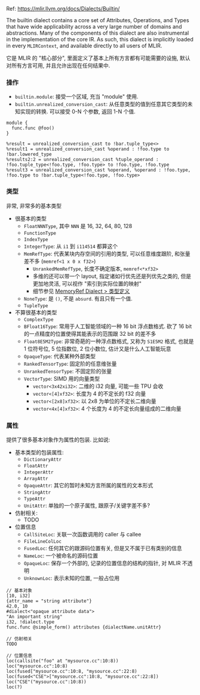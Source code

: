 Ref: <https://mlir.llvm.org/docs/Dialects/Builtin/>

The builtin dialect contains a core set of Attributes, Operations, and Types that have wide applicability across a very large number of domains and abstractions. Many of the components of this dialect are also instrumental in the implementation of the core IR. As such, this dialect is implicitly loaded in every `MLIRContext`, and available directly to all users of MLIR.

它是 MLIR 的 "核心部分", 里面定义了基本上所有方言都有可能需要的设施, 默认对所有方言可用, 并且允许出现在任何结果中.

### 操作

* `builtin.module`: 接受一个区域, 充当 "module" 使用.
* `builtin.unrealized_conversion_cast`: 从任意类型的值到任意其它类型的未知实现的转换. 可以接受 0-N 个参数, 返回 1-N 个值.

````mlir
module {
  func.func @foo()
}

%result = unrealized_conversion_cast to !bar.tuple_type<>
%result1 = unrealized_conversion_cast %operand : !foo.type to !bar.lowered_type
%results2:2 = unrealized_conversion_cast %tuple_operand : !foo.tuple_type<!foo.type, !foo.type> to !foo.type, !foo.type
%result3 = unrealized_conversion_cast %operand, %operand : !foo.type, !foo.type to !bar.tuple_type<!foo.type, !foo.type>
````

### 类型

非常, 非常多的基本类型

* 很基本的类型
  * `FloatNNNType`, 其中 `NNN` 是 16, 32, 64, 80, 128
  * `FunctionType`
  * `IndexType`
  * `IntegerType`: 从 `i1` 到 `i114514` 都算这个
  * `MemRefType`: 代表某块内存空间的引用的类型, 可以任意维度跟阶, 和张量差不多 (`memref<1 x 0 x f32>`)
    * `UnrankedMemRefType`, 长度不确定版本, `memref<*xf32>`
    * 多维的还可以带一个 layout, 指定诸如行优先还是列优先之类的, 但是更加地灵活, 可以视作 "索引到实际位置的映射"
    * 细节参见 [MemoryRef Dialect > 类型定义](MemoryRef%20Dialect.md#lei-xing-ding-yi)
  * `NoneType`: 是 `()`, 不是 `absurd`. 有且只有一个值.
  * `TupleType`
* 不算很基本的类型
  * `ComplexType`
  * `BFloat16Type`: 常用于人工智能领域的一种 16 bit 浮点数格式. 砍了 16 bit 的一点精度的位置使得其能表示的范围跟 32 bit 的差不多
  * `Float8E5M2Type`: 非常奇葩的一种浮点数格式, 又称为 `S1E5M2` 格式, 也就是 1 位符号位, 5 位指数位, 2 位小数位, 估计又是什么人工智能玩意
  * `OpaqueType`: 代表某种外部类型
  * `RankedTensorType`: 固定阶的任意维张量
  * `UnrankedTensorType`: 不固定阶的张量
  * `VectorType`: SIMD 用的向量类型
    * `vector<3x42xi32>`: 二维的 i32 向量, 可能一些 TPU 会收
    * `vector<[4]xf32>`: 长度为 4 的不定长的 f32 向量
    * `vector<[2x8]xf32>`: 以 2x8 为单位的不定长二维向量
    * `vector<4x[4]xf32>`: 4 个长度为 4 的不定长向量组成的二维向量

### 属性

提供了很多基本对象作为属性的包装. 比如说:

* 基本类型的包装属性:
  * `DictionaryAttr`
  * `FloatAttr`
  * `IntegerAttr`
  * `ArrayAttr`
  * `OpaqueAttr`: 其它的暂时未知方言所属的属性的文本形式
  * `StringAttr`
  * `TypeAttr`
  * `UnitAttr`: 单独的一个原子属性, 跟原子/关键字差不多?
* 仿射相关:
  * TODO
* 位置信息
  * `CallSiteLoc`: 关联一次函数调用的 caller 与 callee
  * `FileLineColLoc`
  * `FusedLoc`: 任何其它的跟源码位置有关, 但是又不属于已有类别的信息
  * `NameLoc`: 一个被命名的源码位置
  * `OpaqueLoc`: 保存一个外部的, 记录的位置信息的结构的指针, 对 MLIR 不透明
  * `UnknownLoc`: 表示未知的位置, 一般占位用

````mlir
// 基本对象
[10, i32]
{attr_name = "string attribute"}
42.0, 10
#dialect<"opaque attribute data">
"An important string"
i32, !dialect.type
func.func @simple_form() attributes {dialectName.unitAttr}

// 仿射相关
TODO

// 位置信息
loc(callsite("foo" at "mysource.cc":10:8))
loc("mysource.cc":10:8)
loc(fused["mysource.cc":10:8, "mysource.cc":22:8)
loc(fused<"CSE">["mysource.cc":10:8, "mysource.cc":22:8])
loc("CSE"("mysource.cc":10:8))
loc(?)
````
